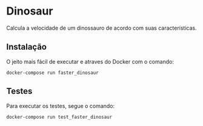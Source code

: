 # Dinosaur

Calcula a velocidade de um dinossauro de acordo com suas características.

## Instalação

O jeito mais fácil de executar e atraves do Docker com o comando:

```
docker-compose run faster_dinosaur
```

## Testes

Para executar os testes, segue o comando:

```
docker-compose run test_faster_dinosaur
```
